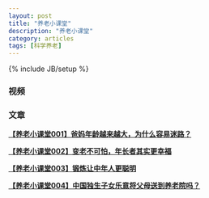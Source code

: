 ```yaml
---
layout: post
title: "养老小课堂"
description: "养老小课堂"
category: articles
tags: [科学养老]
---
```

{% include JB/setup %}

### 视频

### 文章

[**【养老小课堂001】爸妈年龄越来越大，为什么容易迷路？**](http://mp.weixin.qq.com/s?__biz=MzA5MjE1ODE3NQ==&mid=202330097&idx=1&sn=2878f7195e3ded7bfed7dd627b2ef28f#rd) 

[**【养老小课堂002】变老不可怕，年长者其实更幸福**](http://mp.weixin.qq.com/s?__biz=MzA5MjE1ODE3NQ==&mid=202456431&idx=1&sn=751143bb512f1ed9eb5f2bca7589ecee#rd) 

[**【养老小课堂003】锻炼让中年人更聪明**](http://mp.weixin.qq.com/s?__biz=MzA5MjE1ODE3NQ==&mid=202504273&idx=2&sn=51d235f9f4dcaa355dabcb3c318f9084#rd) 

[**【养老小课堂004】中国独生子女乐意将父母送到养老院吗？**](http://mp.weixin.qq.com/s?__biz=MzA5MjE1ODE3NQ==&mid=202509380&idx=1&sn=b8571010e62ff36eb986ebcc77af66ae#rd)
